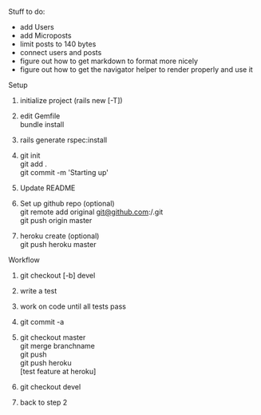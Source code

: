 Stuff to do:
  - add Users
  - add Microposts
  - limit posts to 140 bytes
  - connect users and posts
  - figure out how to get markdown to format more nicely
  - figure out how to get the navigator helper to render properly and
    use it

Setup

 1. initialize project (rails new <appname> [-T])

 1. edit Gemfile  
    bundle install

 1. rails generate rspec:install

 1. git init  
    git add .  
    git commit -m 'Starting up'

 1. Update README

 1. Set up github repo (optional)  
    git remote add original git@github.com:<username>/<appname>.git  
    git push origin master

 1. heroku create (optional)  
    git push heroku master

Workflow

 1. git checkout [-b] devel

 1. write a test

 1. work on code until all tests pass

 1. git commit -a
    
 1. git checkout master  
    git merge branchname  
    git push  
    git push heroku  
    [test feature at heroku]

 1. git checkout devel

 1. back to step 2